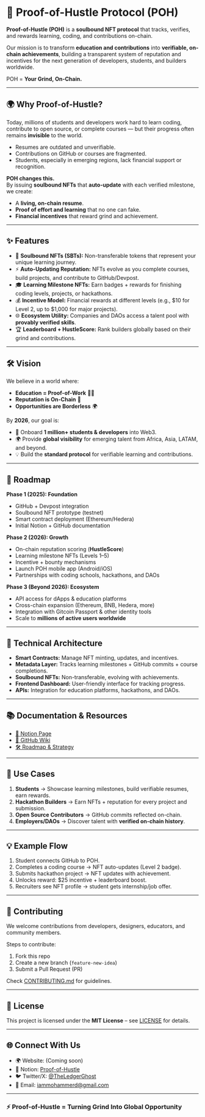 # 🚀 Proof-of-Hustle Protocol (POH)

**Proof-of-Hustle (POH)** is a **soulbound NFT protocol** that tracks, verifies, and rewards learning, coding, and contributions on-chain.  

Our mission is to transform **education and contributions** into **verifiable, on-chain achievements**, building a transparent system of reputation and incentives for the next generation of developers, students, and builders worldwide.  

POH = **Your Grind, On-Chain.**

---

## 🌍 Why Proof-of-Hustle?

Today, millions of students and developers work hard to learn coding, contribute to open source, or complete courses — but their progress often remains **invisible** to the world.  
- Resumes are outdated and unverifiable.  
- Contributions on GitHub or courses are fragmented.  
- Students, especially in emerging regions, lack financial support or recognition.  

**POH changes this.**  
By issuing **soulbound NFTs** that **auto-update** with each verified milestone, we create:  
- A **living, on-chain resume**.  
- **Proof of effort and learning** that no one can fake.  
- **Financial incentives** that reward grind and achievement.  

---

## ✨ Features

- 🪪 **Soulbound NFTs (SBTs):** Non-transferable tokens that represent your unique learning journey.  
- ⚡ **Auto-Updating Reputation:** NFTs evolve as you complete courses, build projects, and contribute to GitHub/Devpost.  
- 🎓 **Learning Milestone NFTs:** Earn badges + rewards for finishing coding levels, projects, or hackathons.  
- 💰 **Incentive Model:** Financial rewards at different levels (e.g., $10 for Level 2, up to $1,000 for major projects).  
- 🌐 **Ecosystem Utility:** Companies and DAOs access a talent pool with **provably verified skills**.  
- 🏆 **Leaderboard + HustleScore:** Rank builders globally based on their grind and contributions.  

---

## 🛠️ Vision

We believe in a world where:  
- **Education = Proof-of-Work** 🧑‍🎓  
- **Reputation is On-Chain** 🔗  
- **Opportunities are Borderless** 🌍  

By **2026**, our goal is:  
- 🚀 Onboard **1 million+ students & developers** into Web3.  
- 🌍 Provide **global visibility** for emerging talent from Africa, Asia, LATAM, and beyond.  
- 💡 Build the **standard protocol** for verifiable learning and contributions.  

---

## 📅 Roadmap

**Phase 1 (2025): Foundation**  
- GitHub + Devpost integration  
- Soulbound NFT prototype (testnet)  
- Smart contract deployment (Ethereum/Hedera)  
- Initial Notion + GitHub documentation  

**Phase 2 (2026): Growth**  
- On-chain reputation scoring (**HustleScore**)  
- Learning milestone NFTs (Levels 1–5)  
- Incentive + bounty mechanisms  
- Launch POH mobile app (Android/iOS)  
- Partnerships with coding schools, hackathons, and DAOs  

**Phase 3 (Beyond 2026): Ecosystem**  
- API access for dApps & education platforms  
- Cross-chain expansion (Ethereum, BNB, Hedera, more)  
- Integration with Gitcoin Passport & other identity tools  
- Scale to **millions of active users worldwide**  

---

## 🧩 Technical Architecture

- **Smart Contracts:** Manage NFT minting, updates, and incentives.  
- **Metadata Layer:** Tracks learning milestones + GitHub commits + course completions.  
- **Soulbound NFTs:** Non-transferable, evolving with achievements.  
- **Frontend Dashboard:** User-friendly interface for tracking progress.  
- **APIs:** Integration for education platforms, hackathons, and DAOs.  

---

## 📚 Documentation & Resources

- [📖 Notion Page](https://nine-earth-e7a.notion.site/Proof-of-hustle-23d246a82f5c80c486fbd5daa0fb64a4)  
- [📘 GitHub Wiki](https://github.com/mohammerdzakari/Proof-of-Hustle.wiki.git)  
- [🛠️ Roadmap & Strategy](#-roadmap)  

---

## 🎯 Use Cases

1. **Students** → Showcase learning milestones, build verifiable resumes, earn rewards.  
2. **Hackathon Builders** → Earn NFTs + reputation for every project and submission.  
3. **Open Source Contributors** → GitHub commits reflected on-chain.  
4. **Employers/DAOs** → Discover talent with **verified on-chain history**.  

---

## 💡 Example Flow

1. Student connects GitHub to POH.  
2. Completes a coding course → NFT auto-updates (Level 2 badge).  
3. Submits hackathon project → NFT updates with achievement.  
4. Unlocks reward: $25 incentive + leaderboard boost.  
5. Recruiters see NFT profile → student gets internship/job offer.  

---

## 🤝 Contributing

We welcome contributions from developers, designers, educators, and community members.  

Steps to contribute:  
1. Fork this repo  
2. Create a new branch (`feature-new-idea`)  
3. Submit a Pull Request (PR)  

Check [CONTRIBUTING.md](CONTRIBUTING.md) for guidelines.  

---

## 📜 License

This project is licensed under the **MIT License** – see [LICENSE](LICENSE) for details.  

---

## 🌐 Connect With Us

- 🌍 Website: (Coming soon)  
- 📝 Notion: [Proof-of-Hustle](https://nine-earth-e7a.notion.site/Proof-of-hustle-23d246a82f5c80c486fbd5daa0fb64a4)  
- 🐦 Twitter/X: [@TheLedgerGhost](https://twitter.com/TheLedgerGhost)  
- 📧 Email: iammohammerd@gmail.com  

---

### ⚡ Proof-of-Hustle = Turning Grind Into Global Opportunity
